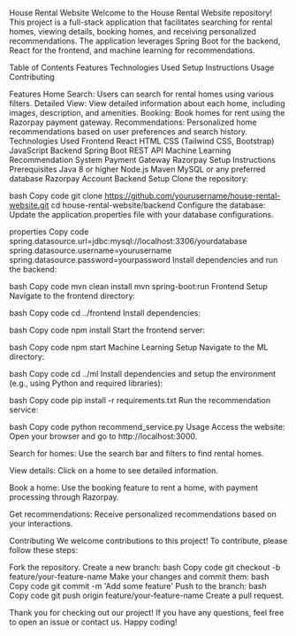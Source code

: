 
House Rental Website
Welcome to the House Rental Website repository! This project is a full-stack application that facilitates searching for rental homes, viewing details, booking homes, and receiving personalized recommendations. The application leverages Spring Boot for the backend, React for the frontend, and machine learning for recommendations.

Table of Contents
Features
Technologies Used
Setup Instructions
Usage
Contributing

Features
Home Search: Users can search for rental homes using various filters.
Detailed View: View detailed information about each home, including images, description, and amenities.
Booking: Book homes for rent using the Razorpay payment gateway.
Recommendations: Personalized home recommendations based on user preferences and search history.
Technologies Used
Frontend
React
HTML
CSS (Tailwind CSS, Bootstrap)
JavaScript
Backend
Spring Boot
REST API
Machine Learning
Recommendation System
Payment Gateway
Razorpay
Setup Instructions
Prerequisites
Java 8 or higher
Node.js
Maven
MySQL or any preferred database
Razorpay Account
Backend Setup
Clone the repository:

bash
Copy code
git clone https://github.com/yourusername/house-rental-website.git
cd house-rental-website/backend
Configure the database:
Update the application.properties file with your database configurations.

properties
Copy code
spring.datasource.url=jdbc:mysql://localhost:3306/yourdatabase
spring.datasource.username=yourusername
spring.datasource.password=yourpassword
Install dependencies and run the backend:

bash
Copy code
mvn clean install
mvn spring-boot:run
Frontend Setup
Navigate to the frontend directory:

bash
Copy code
cd ../frontend
Install dependencies:

bash
Copy code
npm install
Start the frontend server:

bash
Copy code
npm start
Machine Learning Setup
Navigate to the ML directory:

bash
Copy code
cd ../ml
Install dependencies and setup the environment (e.g., using Python and required libraries):

bash
Copy code
pip install -r requirements.txt
Run the recommendation service:

bash
Copy code
python recommend_service.py
Usage
Access the website:
Open your browser and go to http://localhost:3000.

Search for homes:
Use the search bar and filters to find rental homes.

View details:
Click on a home to see detailed information.

Book a home:
Use the booking feature to rent a home, with payment processing through Razorpay.

Get recommendations:
Receive personalized recommendations based on your interactions.

Contributing
We welcome contributions to this project! To contribute, please follow these steps:

Fork the repository.
Create a new branch:
bash
Copy code
git checkout -b feature/your-feature-name
Make your changes and commit them:
bash
Copy code
git commit -m 'Add some feature'
Push to the branch:
bash
Copy code
git push origin feature/your-feature-name
Create a pull request.


Thank you for checking out our project! If you have any questions, feel free to open an issue or contact us. Happy coding!
